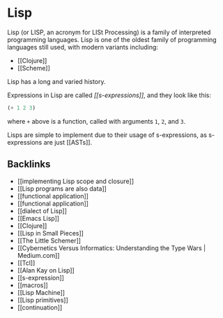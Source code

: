 # Lisp

Lisp (or LISP, an acronym for LISt Processing) is a family of interpreted programming languages. Lisp is one of the oldest family of programming languages still used, with modern variants including:

-   [[Clojure]]
-   [[Scheme]]

Lisp has a long and varied history.

Expressions in Lisp are called _[[s-expressions]]_, and they look like this:

```lisp
(+ 1 2 3)
```

where `+` above is a function, called with arguments `1`, `2`, and `3`.

Lisps are simple to implement due to their usage of s-expressions, as s-expressions are just [[ASTs]].


<a id="org4c5b8a0"></a>

## Backlinks

-   [[implementing Lisp scope and closure]]
-   [[Lisp programs are also data]]
-   [[functional application]]
-   [[functional application]]
-   [[dialect of Lisp]]
-   [[Emacs Lisp]]
-   [[Clojure]]
-   [[Lisp in Small Pieces]]
-   [[The Little Schemer]]
-   [[Cybernetics Versus Informatics: Understanding the Type Wars | Medium.com]]
-   [[Tcl]]
-   [[Alan Kay on Lisp]]
-   [[s-expression]]
-   [[macros]]
-   [[Lisp Machine]]
-   [[Lisp primitives]]
-   [[continuation]]
